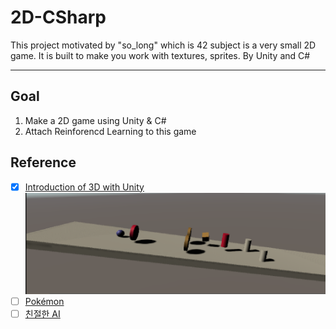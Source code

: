 # 2D-CSharp
This project motivated by "so_long" which is 42 subject is a very small 2D game. It is built to make you work with textures, sprites. By Unity and C#

---  
## Goal
1. Make a 2D game using Unity & C# 
2. Attach Reinforencd Learning to this game

## Reference
- [x] [Introduction of 3D with Unity](https://programmers.co.kr/learn/courses/1)  
	![썸네일](/study/programmers/thumnail.png)
- [ ] [Pokémon](https://youtu.be/_Pm16a18zy8)
- [ ] [친절한 AI](https://github.com/MijeongJeon)